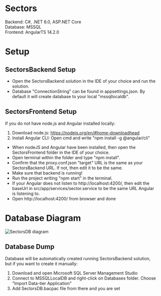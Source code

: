 # Sectors
Backend: C#, .NET 6.0, ASP.NET Core <br />
Database: MSSQL <br />
Frontend: AngularTS 14.2.0 <br />

# Setup
## SectorsBackend Setup
- Open the SectorsBackend solution in the IDE of your choice and run the solution. <br />
- Database "ConnectionString" can be found in appsettings.json. By default it will create database to your local "mssqllocaldb". <br />

## SectorsFrontend Setup
If you do not have node.js and Angular installed locally: <br />
1) Download node.js: https://nodejs.org/en/#home-downloadhead <br />
2) Install Angular CLI:  Open cmd and write "npm install -g @angular/cli" <br />

- When nodeJS and Angular have been installed, then open the SectorsFrontend folder in the IDE of your choice. <br />
- Open terminal within the folder and type "npm install". <br />
- Confirm that the proxy.conf.json "target" URL is the same as your SectorsBackend URL. If not, then edit it to be the same. <br />
- Make sure that backend is running!
- Run the project writing "npm start" in the terminal. <br />
- If your Angular does not listen to http://localhost:4200/, then edit the baseUrl in src/app/services/sector.service to be the same URL Angular is listening to. <br />
- Open http://localhost:4200/ from browser and done <br />


# Database Diagram
![SectorsDB diagram](https://user-images.githubusercontent.com/60730038/189535392-47c2e42e-5e05-4cc9-9439-a52fc01881f7.png)

## Database Dump
Database will be automatically created running SectorsBackend solution, but if you want to create it manually: <br />
1) Download and open Microsoft SQL Server Management Studio <br />
2) Connect to MSSQLLocalDB and right-click on Databases folder. Choose "Import Data-tier Application" <br />
3) Add SectorsDB.bacpac file from there and you are set <br />
